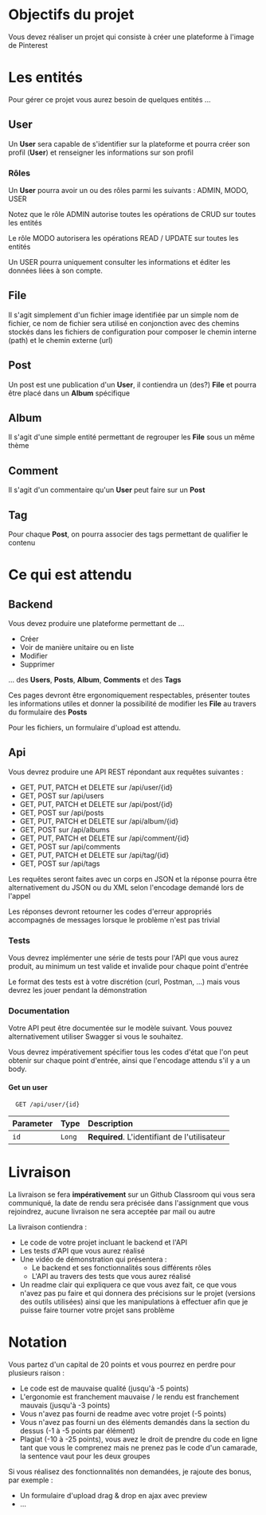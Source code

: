 
# Objectifs du projet

Vous devez réaliser un projet qui consiste à créer une plateforme à l'image de Pinterest

# Les entités

Pour gérer ce projet vous aurez besoin de quelques entités ...

## User

Un **User** sera capable de s'identifier sur la plateforme et pourra créer son profil (**User**) et renseigner les informations sur son profil

### Rôles

Un **User** pourra avoir un ou des rôles parmi les suivants : ADMIN, MODO, USER

Notez que le rôle ADMIN autorise toutes les opérations de CRUD sur toutes les entités

Le rôle MODO autorisera les opérations READ / UPDATE sur toutes les entités

Un USER pourra uniquement consulter les informations et éditer les données liées à son compte.

## File

Il s'agit simplement d'un fichier image identifiée par un simple nom de fichier, ce nom de fichier sera utilisé en conjonction avec des chemins stockés dans les fichiers de configuration pour composer le chemin interne (path) et le chemin externe (url)

## Post

Un post est une publication d'un **User**, il contiendra un (des?) **File** et pourra être placé dans un **Album** spécifique

## Album

Il s'agit d'une simple entité permettant de regrouper les **File** sous un même thème

## Comment

Il s'agit d'un commentaire qu'un **User** peut faire sur un **Post**

## Tag

Pour chaque **Post**, on pourra associer des tags permettant de qualifier le contenu

# Ce qui est attendu

## Backend

Vous devez produire une plateforme permettant de ...
- Créer
- Voir de manière unitaire ou en liste
- Modifier
- Supprimer

... des **Users**, **Posts**, **Album**, **Comments** et des **Tags**

Ces pages devront être ergonomiquement respectables, présenter toutes les informations utiles et donner la possibilité de modifier les **File** au travers du formulaire des **Posts**

Pour les fichiers, un formulaire d'upload est attendu.

## Api

Vous devrez produire une API REST répondant aux requêtes suivantes :
- GET, PUT, PATCH et DELETE sur /api/user/{id}
- GET, POST sur /api/users
- GET, PUT, PATCH et DELETE sur /api/post/{id}
- GET, POST sur /api/posts
- GET, PUT, PATCH et DELETE sur /api/album/{id}
- GET, POST sur /api/albums
- GET, PUT, PATCH et DELETE sur /api/comment/{id}
- GET, POST sur /api/comments
- GET, PUT, PATCH et DELETE sur /api/tag/{id}
- GET, POST sur /api/tags

Les requêtes seront faites avec un corps en JSON et la réponse pourra être alternativement du JSON ou du XML selon l'encodage demandé lors de l'appel

Les réponses devront retourner les codes d'erreur appropriés accompagnés de messages lorsque le problème n'est pas trivial

### Tests
Vous devrez implémenter une série de tests pour l'API que vous aurez produit, au minimum un test valide et invalide pour chaque point d'entrée

Le format des tests est à votre discrétion (curl, Postman, ...) mais vous devrez les jouer pendant la démonstration

### Documentation

Votre API peut être documentée sur le modèle suivant. Vous pouvez alternativement utiliser Swagger si vous le souhaitez.

Vous devrez impérativement spécifier tous les codes d'état que l'on peut obtenir sur chaque point d'entrée, ainsi que l'encodage attendu s'il y a un body.

#### Get un user

```http
  GET /api/user/{id}
```

| Parameter | Type     | Description                                  |
| :-------- | :------- |:---------------------------------------------|
|   `id`    | `Long`   | **Required**. L'identifiant de l'utilisateur |


# Livraison

La livraison se fera **impérativement** sur un Github Classroom qui vous sera communiqué, la date de rendu sera précisée dans l'assignment que vous rejoindrez, aucune livraison ne sera acceptée par mail ou autre

La livraison contiendra :
- Le code de votre projet incluant le backend et l'API
- Les tests d'API que vous aurez réalisé
- Une vidéo de démonstration qui présentera :
    - Le backend et ses fonctionnalités sous différents rôles
    - L'API au travers des tests que vous aurez réalisé
- Un readme clair qui expliquera ce que vous avez fait, ce que vous n'avez pas pu faire et qui donnera des précisions sur le projet (versions des outils utilisées) ainsi que les manipulations à effectuer afin que je puisse faire tourner votre projet sans problème

# Notation

Vous partez d'un capital de 20 points et vous pourrez en perdre pour plusieurs raison :
- Le code est de mauvaise qualité (jusqu'à -5 points)
- L'ergonomie est franchement mauvaise / le rendu est franchement mauvais (jusqu'à -3 points)
- Vous n'avez pas fourni de readme avec votre projet (-5 points)
- Vous n'avez pas fourni un des éléments demandés dans la section du dessus (-1 à -5 points par élément)
- Plagiat (-10 à -25 points), vous avez le droit de prendre du code en ligne tant que vous le comprenez mais ne prenez pas le code d'un camarade, la sentence vaut pour les deux groupes

Si vous réalisez des fonctionnalités non demandées, je rajoute des bonus, par exemple :
- Un formulaire d'upload drag & drop en ajax avec preview
- ...

